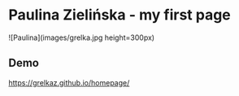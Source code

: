 # Paulina Zielińska - my first page

![Paulina](images/grelka.jpg height=300px)
## Demo

https://grelkaz.github.io/homepage/

